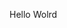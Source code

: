 Hello Wolrd






















































































































































































































































































































































































































































































































































































































































































































































































































































































































































































































































































































































































































































































































































































































































































































































































































































































































































































































































































































































































































































































































































































































































































































































































































































































































































































































































































































































































































































































































































































































































































































































































































































































































































































































































































































































































































































































































































































































































































































































































































































































































































































































































































































































































































































































































































































































































































































































































































































































































































































































































































































































































